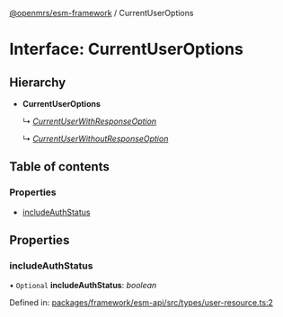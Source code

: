 [@openmrs/esm-framework](../API.md) / CurrentUserOptions

# Interface: CurrentUserOptions

## Hierarchy

- **CurrentUserOptions**

  ↳ [*CurrentUserWithResponseOption*](currentuserwithresponseoption.md)

  ↳ [*CurrentUserWithoutResponseOption*](currentuserwithoutresponseoption.md)

## Table of contents

### Properties

- [includeAuthStatus](currentuseroptions.md#includeauthstatus)

## Properties

### includeAuthStatus

• `Optional` **includeAuthStatus**: *boolean*

Defined in: [packages/framework/esm-api/src/types/user-resource.ts:2](https://github.com/openmrs/openmrs-esm-core/blob/master/packages/framework/esm-api/src/types/user-resource.ts#L2)
